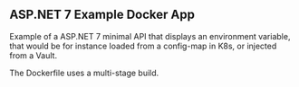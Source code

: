 ﻿## ASP.NET 7 Example Docker App

Example of a ASP.NET 7 minimal API that displays an environment variable, that
would be for instance loaded from a config-map in K8s, or injected from a Vault.

The Dockerfile uses a multi-stage build.